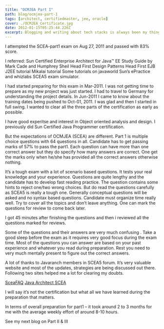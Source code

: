 ```yaml
---
title: "OCMJEA Part I"
path: blog/ocmjea-part-1
tags: [architect, certifiedmaster, jee, oracle]
cover: ./OCMJEA_Certificate.jpg
date: 2012-01-15T05:25:44.226Z
excerpt: Blogging and writing about tech stacks is always been my thing. I will start with one of my most happiest moments of life which is passing Oracle Certified Master, Java EE 5 Enterprise Architect certification(OCMJEA), previously known as Sun Certified Enterprise Architect (SCEA).
---
```


I attempted the SCEA-part1 exam on Aug 27, 2011 and passed with 83% score.

I referred:
Sun Certified Enterprise Architect for Java™ EE Study Guide by Mark Cade and Humphrey Sheil
Head First Design Patterns
Head First EJB
J2EE tutorial
Mikalai tutorial
Some tutorials on javaworld
Sun’s ePractice and whizlabs SCEA5 exam simulator.

I had started preparing for this exam in Mar-2011. I was not getting time to prepare as my new project was just started. I had to travel to Germany for understanding the project details. In Jun-2011 I came to know about the training dates being pushed to Oct-01, 2011. I was glad and then I started in full swing. I wanted to clear all the three parts of the certification as early as possible.

I have good experitse and interest in Object oriented analysis and design. I previously did Sun Certified Java Programmer certification.

But the expectations of OCMJEA (SCEA) are different. Part 1 is multiple choice questions with 64 questions in all. Candidate has to get passing marks of 57% to pass the part1. Each question can have more than one correct answer but they do specify how many answers are correct. One get the marks only when he/she has provided all the correct answers otherwise nothing.

It’s a tough exam with a lot of scenario based questions. It tests your real knowledge and your experience. Questions are quite lengthy and the candidate has to develop fast reading practice. The question contains some hints to reject one/two wrong choices. But do read the questions carefully as SCEA5 is really a tough one. Generally conceptual questions will be asked and no syntax based questions. Candidate must organize time really well. Try to cover all the topics and don’t leave anything. One can mark the questions for review to come back later.

I got 45 minutes after finishing the questions and then i reviewed all the questions marked for reviews.

Some of the questions and their answers are very much confusing . Take a good sleep before the exam as it requires very good focus during the exam time. Most of the questions you can answer are based on your past experience and whatever you read during preparation. Rest you need to very much mentally present to figure out the correct answers.

A lot of thanks to Javaranch members in SCEA5 forum. It’s very valuable website and most of the updates, strategies are being discussed out there. Following two sites helped me a lot for clearing my doubts.

[SceaFAQ](http://www.coderanch.com/how-to/java/SceaFaq "SceaFAQ")
[Java Architect SCEA](http://www.coderanch.com/forums/f-26/java-Architect-SCEA "Java Architect SCEA")

I will say it’s not the certification but what all we have learned during the preparation that matters.

In terms of overall preparation for part1 – it took around 2 to 3 months for me with the average weekly effort of around 8-10 hours.

See my next blog on Part II & III
